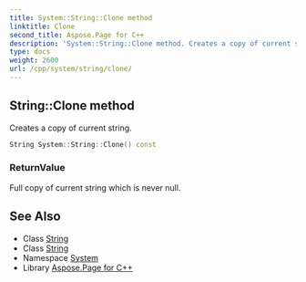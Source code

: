 ```yaml
---
title: System::String::Clone method
linktitle: Clone
second_title: Aspose.Page for C++
description: 'System::String::Clone method. Creates a copy of current string in C++.'
type: docs
weight: 2600
url: /cpp/system/string/clone/
---
```

## String::Clone method


Creates a copy of current string.

```cpp
String System::String::Clone() const
```


### ReturnValue

Full copy of current string which is never null.

## See Also

* Class [String](../)
* Class [String](../)
* Namespace [System](../../)
* Library [Aspose.Page for C++](../../../)
